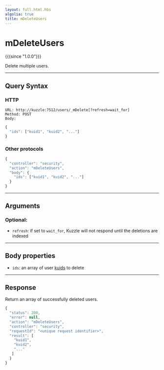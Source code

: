 ```yaml
---
layout: full.html.hbs
algolia: true
title: mDeleteUsers
---
```


# mDeleteUsers

{{{since "1.0.0"}}}

Delete multiple users.

---

## Query Syntax

### HTTP

```http
URL: http://kuzzle:7512/users/_mDelete[?refresh=wait_for]
Method: POST  
Body:
```

```js
{
  "ids": ["kuid1", "kuid2", "..."]
}
```

### Other protocols

```js
{
  "controller": "security",
  "action": "mDeleteUsers",
  "body": {
    "ids": ["kuid1", "kuid2", "..."]
  }
}
```

---

## Arguments

### Optional:

* `refresh`: if set to `wait_for`, Kuzzle will not respond until the deletions are indexed

---

## Body properties

* `ids`: an array of user [kuids]({{site_base_path}}guide/1/kuzzle-depth/authentication/#the-kuzzle-user-identifier) to delete

---

## Response

Return an array of successfully deleted users.

```javascript
{
  "status": 200,
  "error": null,
  "action": "mDeleteUsers",
  "controller": "security",
  "requestId": "<unique request identifier>",
  "result": [
    "kuid1",
    "kuid2", 
    "..."
   ]
  }
}
```
